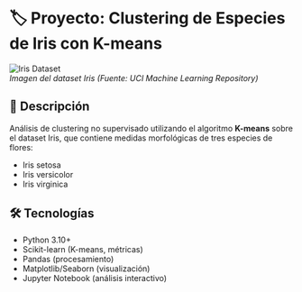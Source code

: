 # 🏷️ Proyecto: Clustering de Especies de Iris con K-means

![Iris Dataset](https://archive.ics.uci.edu/ml/assets/MLimages/Large53.jpg)  
_Imagen del dataset Iris (Fuente: UCI Machine Learning Repository)_

## 📌 Descripción

Análisis de clustering no supervisado utilizando el algoritmo **K-means** sobre el dataset Iris, que contiene medidas morfológicas de tres especies de flores:

- Iris setosa
- Iris versicolor
- Iris virginica

## 🛠️ Tecnologías

- Python 3.10+
- Scikit-learn (K-means, métricas)
- Pandas (procesamiento)
- Matplotlib/Seaborn (visualización)
- Jupyter Notebook (análisis interactivo)
